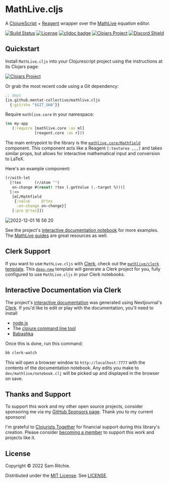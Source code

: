 # MathLive.cljs

A [ClojureScript][cljs-url] + [Reagent][reagent-url] wrapper over the [MathLive][mathlive-url] equation editor.

[![Build Status][build-status]][build-status-url]
[![License][license]][license-url]
[![cljdoc badge][cljdoc]][cljdoc-url]
[![Clojars Project][clojars]][clojars-url]
[![Discord Shield][discord]][discord-url]

## Quickstart

Install `MathLive.cljs` into your Clojurescript project using the instructions
at its Clojars page:

[![Clojars Project][clojars]][clojars-url]

Or grab the most recent code using a Git dependency:

```clj
;; deps
{io.github.mentat-collective/mathlive.cljs
  {:git/sha "$GIT_SHA"}}
```

Require `mathlive.core` in your namespace:

```clj
(ns my-app
   (:require [mathlive.core :as ml]
             [reagent.core :as r]))
```

The main entrypoint to the library is the
[`mathlive.core/Mathfield`](https://cljdoc.org/d/org.mentat/mathlive.cljs/CURRENT/api/mathlive.core#Mathfield)
component. This component acts like a Reagent `[:textarea ,,,]` and takes
similar props, but allows for interactive mathematical input and conversion to
LaTeX.

Here's an example component:

```clj
(r/with-let
  [!tex      (r/atom "")
   on-change #(reset! !tex (.getValue (.-target %)))]
  [:<>
   [ml/Mathfield
    {:value     @!tex
     :on-change on-change}]
   [:pre @!tex]])
```

![2022-12-01 16 56 20](https://user-images.githubusercontent.com/69635/205183928-e0fb6227-c45c-4db7-982d-c8e8a3cb3ee8.gif)

See the project's [interactive documentation
notebook](https://mathlive.mentat.org) for more examples. The [MathLive
guides](https://cortexjs.io/mathlive/guides/interacting/) are great resources as
well.

## Clerk Support

If you want to use `MathLive.cljs` with [Clerk][clerk-url], check out the
[`mathlive/clerk` template][mathlive-clerk-template-url]. This
[`deps-new`][deps-new-url] template will generate a Clerk project for you, fully
configured to use `MathLive.cljs` in your Clerk notebooks.

## Interactive Documentation via Clerk

The project's [interactive documentation](https://mathlive.mentat.org) was
generated using Nextjournal's [Clerk](https://github.com/nextjournal/clerk). If
you'd like to edit or play with the documentation, you'll need to install

- [node.js](https://nodejs.org/en/)
- The [clojure command line tool](https://clojure.org/guides/install_clojure)
- [Babashka](https://github.com/babashka/babashka#installation)

Once this is done, run this command:

```sh
bb clerk-watch
```

This will open a browser window to `http://localhost:7777` with the contents of
the documentation notebook. Any edits you make to `dev/mathlive/notebook.clj`
will be picked up and displayed in the browser on save.

## Thanks and Support

To support this work and my other open source projects, consider sponsoring me
via my [GitHub Sponsors page](https://github.com/sponsors/sritchie). Thank you
to my current sponsors!

I'm grateful to [Clojurists Together](https://www.clojuriststogether.org/) for
financial support during this library's creation. Please consider [becoming a
member](https://www.clojuriststogether.org/developers/) to support this work and
projects like it.

## License

Copyright © 2022 Sam Ritchie.

Distributed under the [MIT License](LICENSE). See [LICENSE](LICENSE).

[build-status-url]: https://github.com/mentat-collective/mathlive.cljs/actions/workflows/kondo.yml
[build-status]: https://github.com/mentat-collective/mathlive.cljs/actions/workflows/kondo.yml/badge.svg?branch=main
[cljdoc-url]: https://cljdoc.org/d/org.mentat/mathlive.cljs/CURRENT
[cljdoc]: https://cljdoc.org/badge/org.mentat/mathlive.cljs
[clojars-url]: https://clojars.org/org.mentat/mathlive.cljs
[clojars]: https://img.shields.io/clojars/v/org.mentat/mathlive.cljs.svg
[discord-url]: https://discord.gg/hsRBqGEeQ4
[discord]: https://img.shields.io/discord/731131562002743336?style=flat&colorA=000000&colorB=000000&label=&logo=discord
[license-url]: LICENSE
[license]: https://img.shields.io/badge/license-MIT-brightgreen.svg
[github-url]: https://github.com/mentat-collective/mathlive.cljs
[reagent-url]: https://reagent-project.github.io/
[mathlive-url]: https://mathlive.dev
[deps-new-url]: https://github.com/seancorfield/deps-new
[mathlive-clerk-template-url]: https://github.com/mentat-collective/MathLive.cljs/tree/main/resources/mathlive/clerk
[clerk-url]: https://clerk.vision
[cljs-url]: https://clojurescript.org/
